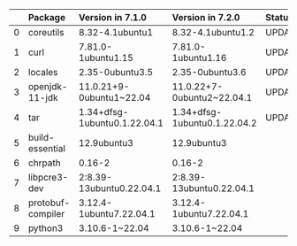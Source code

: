<!-- markdown-link-check-disable -->

|    | Package           | Version in 7.1.0             | Version in 7.2.0             | Status   |
|---:|:------------------|:-----------------------------|:-----------------------------|:---------|
|  0 | coreutils         | 8.32-4.1ubuntu1              | 8.32-4.1ubuntu1.2            | UPDATED  |
|  1 | curl              | 7.81.0-1ubuntu1.15           | 7.81.0-1ubuntu1.16           | UPDATED  |
|  2 | locales           | 2.35-0ubuntu3.5              | 2.35-0ubuntu3.6              | UPDATED  |
|  3 | openjdk-11-jdk    | 11.0.21+9-0ubuntu1~22.04     | 11.0.22+7-0ubuntu2~22.04.1   | UPDATED  |
|  4 | tar               | 1.34+dfsg-1ubuntu0.1.22.04.1 | 1.34+dfsg-1ubuntu0.1.22.04.2 | UPDATED  |
|  5 | build-essential   | 12.9ubuntu3                  | 12.9ubuntu3                  |          |
|  6 | chrpath           | 0.16-2                       | 0.16-2                       |          |
|  7 | libpcre3-dev      | 2:8.39-13ubuntu0.22.04.1     | 2:8.39-13ubuntu0.22.04.1     |          |
|  8 | protobuf-compiler | 3.12.4-1ubuntu7.22.04.1      | 3.12.4-1ubuntu7.22.04.1      |          |
|  9 | python3           | 3.10.6-1~22.04               | 3.10.6-1~22.04               |          |